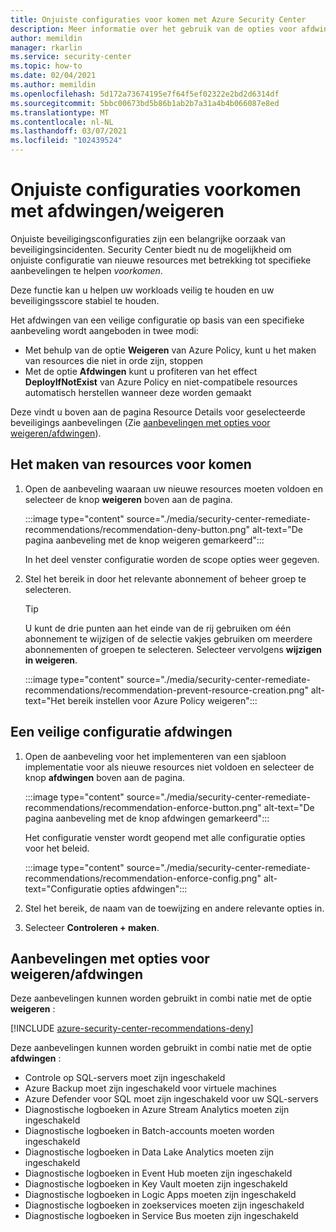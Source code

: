 ```yaml
---
title: Onjuiste configuraties voor komen met Azure Security Center
description: Meer informatie over het gebruik van de opties voor afdwingen en weigeren van Security Center op de pagina met details van aanbevelingen
author: memildin
manager: rkarlin
ms.service: security-center
ms.topic: how-to
ms.date: 02/04/2021
ms.author: memildin
ms.openlocfilehash: 5d172a73674195e7f64f5ef02322e2bd2d6314df
ms.sourcegitcommit: 5bbc00673bd5b86b1ab2b7a31a4b4b066087e8ed
ms.translationtype: MT
ms.contentlocale: nl-NL
ms.lasthandoff: 03/07/2021
ms.locfileid: "102439524"
---
```

# <a name="prevent-misconfigurations-with-enforcedeny-recommendations"></a>Onjuiste configuraties voorkomen met afdwingen/weigeren

Onjuiste beveiligingsconfiguraties zijn een belangrijke oorzaak van beveiligingsincidenten. Security Center biedt nu de mogelijkheid om onjuiste configuratie van nieuwe resources met betrekking tot specifieke aanbevelingen te helpen *voorkomen*. 

Deze functie kan u helpen uw workloads veilig te houden en uw beveiligingsscore stabiel te houden.

Het afdwingen van een veilige configuratie op basis van een specifieke aanbeveling wordt aangeboden in twee modi:

- Met behulp van de optie **Weigeren** van Azure Policy, kunt u het maken van resources die niet in orde zijn, stoppen
- Met de optie **Afdwingen** kunt u profiteren van het effect **DeployIfNotExist** van Azure Policy en niet-compatibele resources automatisch herstellen wanneer deze worden gemaakt

Deze vindt u boven aan de pagina Resource Details voor geselecteerde beveiligings aanbevelingen (Zie [aanbevelingen met opties voor weigeren/afdwingen](#recommendations-with-denyenforce-options)).

## <a name="prevent-resource-creation"></a>Het maken van resources voor komen

1. Open de aanbeveling waaraan uw nieuwe resources moeten voldoen en selecteer de knop **weigeren** boven aan de pagina.

    :::image type="content" source="./media/security-center-remediate-recommendations/recommendation-deny-button.png" alt-text="De pagina aanbeveling met de knop weigeren gemarkeerd":::

    In het deel venster configuratie worden de scope opties weer gegeven. 

1. Stel het bereik in door het relevante abonnement of beheer groep te selecteren.

    > [!TIP]
    > U kunt de drie punten aan het einde van de rij gebruiken om één abonnement te wijzigen of de selectie vakjes gebruiken om meerdere abonnementen of groepen te selecteren. Selecteer vervolgens **wijzigen in weigeren**.

    :::image type="content" source="./media/security-center-remediate-recommendations/recommendation-prevent-resource-creation.png" alt-text="Het bereik instellen voor Azure Policy weigeren":::


## <a name="enforce-a-secure-configuration"></a>Een veilige configuratie afdwingen

1. Open de aanbeveling voor het implementeren van een sjabloon implementatie voor als nieuwe resources niet voldoen en selecteer de knop **afdwingen** boven aan de pagina.

    :::image type="content" source="./media/security-center-remediate-recommendations/recommendation-enforce-button.png" alt-text="De pagina aanbeveling met de knop afdwingen gemarkeerd":::

    Het configuratie venster wordt geopend met alle configuratie opties voor het beleid. 

    :::image type="content" source="./media/security-center-remediate-recommendations/recommendation-enforce-config.png" alt-text="Configuratie opties afdwingen":::

1. Stel het bereik, de naam van de toewijzing en andere relevante opties in.

1. Selecteer **Controleren + maken**.

## <a name="recommendations-with-denyenforce-options"></a>Aanbevelingen met opties voor weigeren/afdwingen

Deze aanbevelingen kunnen worden gebruikt in combi natie met de optie **weigeren** :

[!INCLUDE [azure-security-center-recommendations-deny](../../includes/asc/recommendations-with-deny.md)]

Deze aanbevelingen kunnen worden gebruikt in combi natie met de optie **afdwingen** :

- Controle op SQL-servers moet zijn ingeschakeld
- Azure Backup moet zijn ingeschakeld voor virtuele machines
- Azure Defender voor SQL moet zijn ingeschakeld voor uw SQL-servers
- Diagnostische logboeken in Azure Stream Analytics moeten zijn ingeschakeld
- Diagnostische logboeken in Batch-accounts moeten worden ingeschakeld
- Diagnostische logboeken in Data Lake Analytics moeten zijn ingeschakeld
- Diagnostische logboeken in Event Hub moeten zijn ingeschakeld
- Diagnostische logboeken in Key Vault moeten zijn ingeschakeld
- Diagnostische logboeken in Logic Apps moeten zijn ingeschakeld
- Diagnostische logboeken in zoekservices moeten zijn ingeschakeld
- Diagnostische logboeken in Service Bus moeten zijn ingeschakeld
